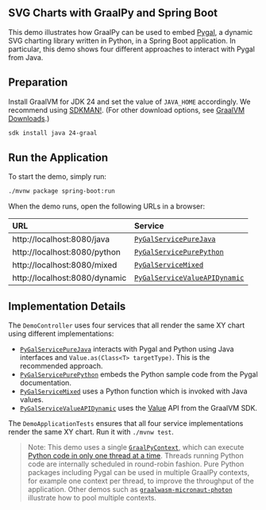 ## SVG Charts with GraalPy and Spring Boot

This demo illustrates how GraalPy can be used to embed [Pygal](https://github.com/Kozea/pygal), a dynamic SVG charting library written in Python, in a Spring Boot application.
In particular, this demo shows four different approaches to interact with Pygal from Java.

## Preparation

Install GraalVM for JDK 24 and set the value of `JAVA_HOME` accordingly.
We recommend using [SDKMAN!](https://sdkman.io/). (For other download options, see [GraalVM Downloads](https://www.graalvm.org/downloads/).)

```bash
sdk install java 24-graal
```

## Run the Application

To start the demo, simply run:

```bash
./mvnw package spring-boot:run
```

When the demo runs, open the following URLs in a browser:

| URL                           | Service                       |
|:------------------------------|:------------------------------|
| http://localhost:8080/java    | [`PyGalServicePureJava`](src/main/java/com/example/demo/demo/PyGalServicePureJava.java)        |
| http://localhost:8080/python  | [`PyGalServicePurePython`](src/main/java/com/example/demo/PyGalServicePurePython.java)      |
| http://localhost:8080/mixed   | [`PyGalServiceMixed`](src/main/java/com/example/demo/PyGalServiceMixed.java)           |
| http://localhost:8080/dynamic | [`PyGalServiceValueAPIDynamic`](src/main/java/com/example/demo/PyGalServiceValueAPIDynamic.java) |


## Implementation Details

The `DemoController` uses four services that all render the same XY chart using different implementations:

- [`PyGalServicePureJava`](src/main/java/com/example/demo/PyGalServicePureJava.java) interacts with Pygal and Python using Java interfaces and `Value.as(Class<T> targetType)`. This is the recommended approach.
- [`PyGalServicePurePython`](src/main/java/com/example/demo/PyGalServicePurePython.java) embeds the Python sample code from the Pygal documentation.
- [`PyGalServiceMixed`](src/main/java/com/example/demo/PyGalServiceMixed.java) uses a Python function which is invoked with Java values.
- [`PyGalServiceValueAPIDynamic`](src/main/java/com/example/demo/PyGalServiceValueAPIDynamic.java) uses the [Value](https://www.graalvm.org/sdk/javadoc/org/graalvm/polyglot/Value.html) API from the GraalVM SDK.


The `DemoApplicationTests` ensures that all four service implementations render the same XY chart. Run it with `./mvnw test`.

> Note: This demo uses a single [`GraalPyContext`](src/main/java/com/example/demo/GraalPyContextConfiguration.java), which can execute [Python code in only one thread at a time](https://docs.python.org/3/glossary.html#term-global-interpreter-lock).
> Threads running Python code are internally scheduled in round-robin fashion.
> Pure Python packages including Pygal can be used in multiple GraalPy contexts, for example one context per thread, to improve the throughput of the application.
> Other demos such as [`graalwasm-micronaut-photon`](../../graalwasm/graalwasm-spring-boot-photon) illustrate how to pool multiple contexts.
